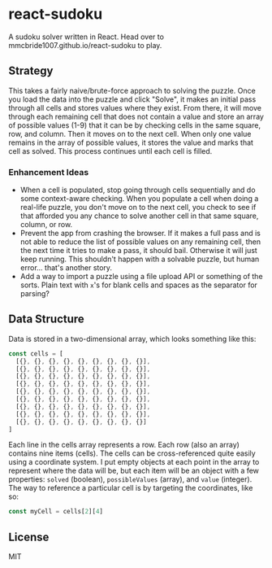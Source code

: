 react-sudoku
============

A sudoku solver written in React. Head over to mmcbride1007.github.io/react-sudoku to play.

## Strategy

This takes a fairly naive/brute-force approach to solving the puzzle. Once you load the data into the puzzle and click "Solve", it makes an initial pass through all cells and stores values where they exist. From there, it will move through each remaining cell that does not contain a value and store an array of possible values (1-9) that it can be by checking cells in the same square, row, and column. Then it moves on to the next cell. When only one value remains in the array of possible values, it stores the value and marks that cell as solved. This process continues until each cell is filled.

### Enhancement Ideas

- When a cell is populated, stop going through cells sequentially and do some context-aware checking. When you populate a cell when doing a real-life puzzle, you don't move on to the next cell, you check to see if that afforded you any chance to solve another cell in that same square, column, or row.
- Prevent the app from crashing the browser. If it makes a full pass and is not able to reduce the list of possible values on any remaining cell, then the next time it tries to make a pass, it should bail. Otherwise it will just keep running. This shouldn't happen with a solvable puzzle, but human error... that's another story.
- Add a way to import a puzzle using a file upload API or something of the sorts. Plain text with `x`'s for blank cells and spaces as the separator for parsing?

## Data Structure

Data is stored in a two-dimensional array, which looks something like this:

```js
const cells = [
  [{}, {}, {}, {}, {}, {}, {}, {}, {}],
  [{}, {}, {}, {}, {}, {}, {}, {}, {}],
  [{}, {}, {}, {}, {}, {}, {}, {}, {}],
  [{}, {}, {}, {}, {}, {}, {}, {}, {}],
  [{}, {}, {}, {}, {}, {}, {}, {}, {}],
  [{}, {}, {}, {}, {}, {}, {}, {}, {}],
  [{}, {}, {}, {}, {}, {}, {}, {}, {}],
  [{}, {}, {}, {}, {}, {}, {}, {}, {}],
  [{}, {}, {}, {}, {}, {}, {}, {}, {}]
]
```

Each line in the cells array represents a row. Each row (also an array) contains nine items (cells). The cells can be cross-referenced quite easily using a coordinate system. I put empty objects at each point in the array to represent where the data will be, but each item will be an object with a few properties: `solved` (boolean), `possibleValues` (array), and `value` (integer). The way to reference a particular cell is by targeting the coordinates, like so:

```js
const myCell = cells[2][4]
```


## License

MIT
